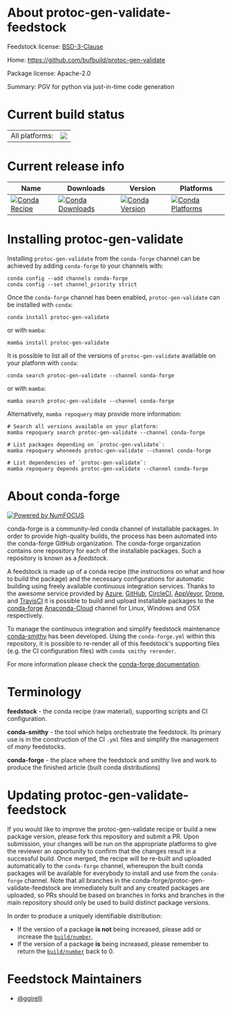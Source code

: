 About protoc-gen-validate-feedstock
===================================

Feedstock license: [BSD-3-Clause](https://github.com/conda-forge/protoc-gen-validate-feedstock/blob/main/LICENSE.txt)

Home: https://github.com/bufbuild/protoc-gen-validate

Package license: Apache-2.0

Summary: PGV for python via just-in-time code generation

Current build status
====================


<table><tr><td>All platforms:</td>
    <td>
      <a href="https://dev.azure.com/conda-forge/feedstock-builds/_build/latest?definitionId=19605&branchName=main">
        <img src="https://dev.azure.com/conda-forge/feedstock-builds/_apis/build/status/protoc-gen-validate-feedstock?branchName=main">
      </a>
    </td>
  </tr>
</table>

Current release info
====================

| Name | Downloads | Version | Platforms |
| --- | --- | --- | --- |
| [![Conda Recipe](https://img.shields.io/badge/recipe-protoc--gen--validate-green.svg)](https://anaconda.org/conda-forge/protoc-gen-validate) | [![Conda Downloads](https://img.shields.io/conda/dn/conda-forge/protoc-gen-validate.svg)](https://anaconda.org/conda-forge/protoc-gen-validate) | [![Conda Version](https://img.shields.io/conda/vn/conda-forge/protoc-gen-validate.svg)](https://anaconda.org/conda-forge/protoc-gen-validate) | [![Conda Platforms](https://img.shields.io/conda/pn/conda-forge/protoc-gen-validate.svg)](https://anaconda.org/conda-forge/protoc-gen-validate) |

Installing protoc-gen-validate
==============================

Installing `protoc-gen-validate` from the `conda-forge` channel can be achieved by adding `conda-forge` to your channels with:

```
conda config --add channels conda-forge
conda config --set channel_priority strict
```

Once the `conda-forge` channel has been enabled, `protoc-gen-validate` can be installed with `conda`:

```
conda install protoc-gen-validate
```

or with `mamba`:

```
mamba install protoc-gen-validate
```

It is possible to list all of the versions of `protoc-gen-validate` available on your platform with `conda`:

```
conda search protoc-gen-validate --channel conda-forge
```

or with `mamba`:

```
mamba search protoc-gen-validate --channel conda-forge
```

Alternatively, `mamba repoquery` may provide more information:

```
# Search all versions available on your platform:
mamba repoquery search protoc-gen-validate --channel conda-forge

# List packages depending on `protoc-gen-validate`:
mamba repoquery whoneeds protoc-gen-validate --channel conda-forge

# List dependencies of `protoc-gen-validate`:
mamba repoquery depends protoc-gen-validate --channel conda-forge
```


About conda-forge
=================

[![Powered by
NumFOCUS](https://img.shields.io/badge/powered%20by-NumFOCUS-orange.svg?style=flat&colorA=E1523D&colorB=007D8A)](https://numfocus.org)

conda-forge is a community-led conda channel of installable packages.
In order to provide high-quality builds, the process has been automated into the
conda-forge GitHub organization. The conda-forge organization contains one repository
for each of the installable packages. Such a repository is known as a *feedstock*.

A feedstock is made up of a conda recipe (the instructions on what and how to build
the package) and the necessary configurations for automatic building using freely
available continuous integration services. Thanks to the awesome service provided by
[Azure](https://azure.microsoft.com/en-us/services/devops/), [GitHub](https://github.com/),
[CircleCI](https://circleci.com/), [AppVeyor](https://www.appveyor.com/),
[Drone](https://cloud.drone.io/welcome), and [TravisCI](https://travis-ci.com/)
it is possible to build and upload installable packages to the
[conda-forge](https://anaconda.org/conda-forge) [Anaconda-Cloud](https://anaconda.org/)
channel for Linux, Windows and OSX respectively.

To manage the continuous integration and simplify feedstock maintenance
[conda-smithy](https://github.com/conda-forge/conda-smithy) has been developed.
Using the ``conda-forge.yml`` within this repository, it is possible to re-render all of
this feedstock's supporting files (e.g. the CI configuration files) with ``conda smithy rerender``.

For more information please check the [conda-forge documentation](https://conda-forge.org/docs/).

Terminology
===========

**feedstock** - the conda recipe (raw material), supporting scripts and CI configuration.

**conda-smithy** - the tool which helps orchestrate the feedstock.
                   Its primary use is in the construction of the CI ``.yml`` files
                   and simplify the management of *many* feedstocks.

**conda-forge** - the place where the feedstock and smithy live and work to
                  produce the finished article (built conda distributions)


Updating protoc-gen-validate-feedstock
======================================

If you would like to improve the protoc-gen-validate recipe or build a new
package version, please fork this repository and submit a PR. Upon submission,
your changes will be run on the appropriate platforms to give the reviewer an
opportunity to confirm that the changes result in a successful build. Once
merged, the recipe will be re-built and uploaded automatically to the
`conda-forge` channel, whereupon the built conda packages will be available for
everybody to install and use from the `conda-forge` channel.
Note that all branches in the conda-forge/protoc-gen-validate-feedstock are
immediately built and any created packages are uploaded, so PRs should be based
on branches in forks and branches in the main repository should only be used to
build distinct package versions.

In order to produce a uniquely identifiable distribution:
 * If the version of a package **is not** being increased, please add or increase
   the [``build/number``](https://docs.conda.io/projects/conda-build/en/latest/resources/define-metadata.html#build-number-and-string).
 * If the version of a package **is** being increased, please remember to return
   the [``build/number``](https://docs.conda.io/projects/conda-build/en/latest/resources/define-metadata.html#build-number-and-string)
   back to 0.

Feedstock Maintainers
=====================

* [@ggirelli](https://github.com/ggirelli/)


